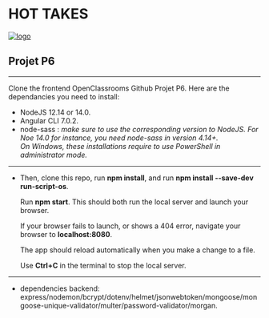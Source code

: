 # HOT TAKES 
[![logo](https://user.oc-static.com/upload/2021/07/29/16275605596354_PiiquanteLogo.png)](#)
## Projet P6

----------------------

Clone the frontend OpenClassrooms Github Projet P6. 
Here are the dependancies you need to install:

* NodeJS 12.14 or 14.0.
* Angular CLI 7.0.2.
* node-sass : *make sure to use the corresponding version to NodeJS.* 
 *For Noe 14.0 for instance, you need node-sass in version 4.14+.*  
 *On Windows, these installations require to use PowerShell in administrator mode.*

----------------------
* Then, clone this repo, run __npm install__, and run __npm install --save-dev run-script-os__.  

  Run __npm start__. This should both run the local server and launch your browser. 

  If your browser fails to launch, or shows a 404 error, navigate your browser to __localhost:8080__.  

  The app should reload automatically when you make a change to a file.  

  Use __Ctrl+C__ in the terminal to stop the local server.

---------------------
* dependencies backend:  
    express/nodemon/bcrypt/dotenv/helmet/jsonwebtoken/mongoose/mongoose-unique-validator/multer/password-validator/morgan.